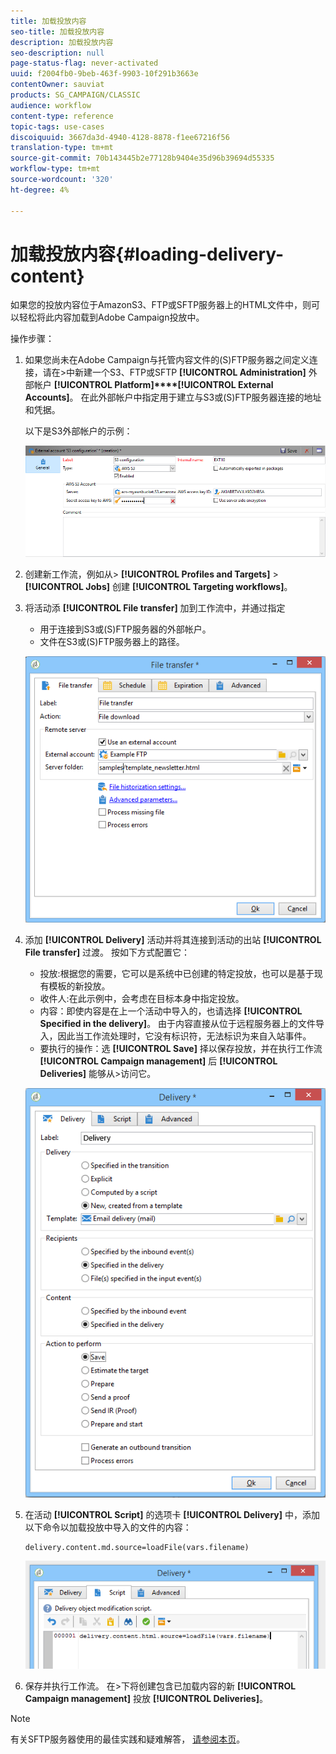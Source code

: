 ```yaml
---
title: 加载投放内容
seo-title: 加载投放内容
description: 加载投放内容
seo-description: null
page-status-flag: never-activated
uuid: f2004fb0-9beb-463f-9903-10f291b3663e
contentOwner: sauviat
products: SG_CAMPAIGN/CLASSIC
audience: workflow
content-type: reference
topic-tags: use-cases
discoiquuid: 3667da3d-4940-4128-8878-f1ee67216f56
translation-type: tm+mt
source-git-commit: 70b143445b2e77128b9404e35d96b39694d55335
workflow-type: tm+mt
source-wordcount: '320'
ht-degree: 4%

---
```



# 加载投放内容{#loading-delivery-content}

如果您的投放内容位于AmazonS3、FTP或SFTP服务器上的HTML文件中，则可以轻松将此内容加载到Adobe Campaign投放中。

操作步骤：

1. 如果您尚未在Adobe Campaign与托管内容文件的(S)FTP服务器之间定义连接，请在>中新建一个S3、FTP或SFTP **[!UICONTROL Administration]** 外部帐户 **[!UICONTROL Platform]****[!UICONTROL External Accounts]**。 在此外部帐户中指定用于建立与S3或(S)FTP服务器连接的地址和凭据。

   以下是S3外部帐户的示例：

   ![](assets/delivery_loadcontent_filetransfertexamples3.png)

1. 创建新工作流，例如从> **[!UICONTROL Profiles and Targets]** > **[!UICONTROL Jobs]** 创建 **[!UICONTROL Targeting workflows]**。
1. 将活动添 **[!UICONTROL File transfer]** 加到工作流中，并通过指定

   * 用于连接到S3或(S)FTP服务器的外部帐户。
   * 文件在S3或(S)FTP服务器上的路径。

   ![](assets/delivery_loadcontent_filetransfertexample.png)

1. 添加 **[!UICONTROL Delivery]** 活动并将其连接到活动的出站 **[!UICONTROL File transfer]** 过渡。 按如下方式配置它：

   * 投放:根据您的需要，它可以是系统中已创建的特定投放，也可以是基于现有模板的新投放。
   * 收件人:在此示例中，会考虑在目标本身中指定投放。
   * 内容：即使内容是在上一个活动中导入的，也请选择 **[!UICONTROL Specified in the delivery]**。 由于内容直接从位于远程服务器上的文件导入，因此当工作流处理时，它没有标识符，无法标识为来自入站事件。
   * 要执行的操作：选 **[!UICONTROL Save]** 择以保存投放，并在执行工作流 **[!UICONTROL Campaign management]** 后 **[!UICONTROL Deliveries]** 能够从>访问它。

   ![](assets/delivery_loadcontent_activityexample.png)

1. 在活动 **[!UICONTROL Script]** 的选项卡 **[!UICONTROL Delivery]** 中，添加以下命令以加载投放中导入的文件的内容：

   ```
   delivery.content.md.source=loadFile(vars.filename)
   ```

   ![](assets/delivery_loadcontent_script.png)

1. 保存并执行工作流。 在>下将创建包含已加载内容的新 **[!UICONTROL Campaign management]** 投放 **[!UICONTROL Deliveries]**。

>[!NOTE]
>
>有关SFTP服务器使用的最佳实践和疑难解答， [请参阅本页](../../platform/using/sftp-server-usage.md)。
